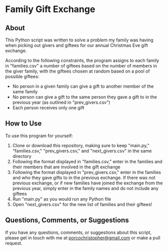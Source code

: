 # Family Gift Exchange
## About
This Python script was written to solve a problem my family was having when picking out givers and giftees for our annual Christmas Eve gift exchange.

According to the following constraints, the program assigns to each family in "families.csv" a number of giftees based on the number of members in the giver family, with the giftees chosen at random based on a pool of possible giftees:
- No person in a given family can give a gift to another member of the same family
- No person can give a gift to the same person they gave a gift to in the previous year (as outlined in "prev_givers.csv")
- Each person receives only one gift

## How to Use
To use this program for yourself:
1. Clone or download this repository, making sure to keep "main.py," "families.csv," "prev_givers.csv," and "next_givers.csv" in the same directory
2. Following the format displayed in "families.csv," enter in the families and their members that are involved in the gift exchange
3. Following the format displayed in "prev_givers.csv," enter in the families and who they gave gifts to in the previous exchange. If there was not previous exchange, or if new families have joined the exchange from the previous year, simply enter in the family names and do not include any giftees
4. Run "main.py" as you would run any Python file
5. Open "next_givers.csv" for the new list of families and their giftees!
    
## Questions, Comments, or Suggestions
If you have any questions, comments, or suggestions about this script, please get in touch with me at porcochristopher@gmail.com or make a pull request.
